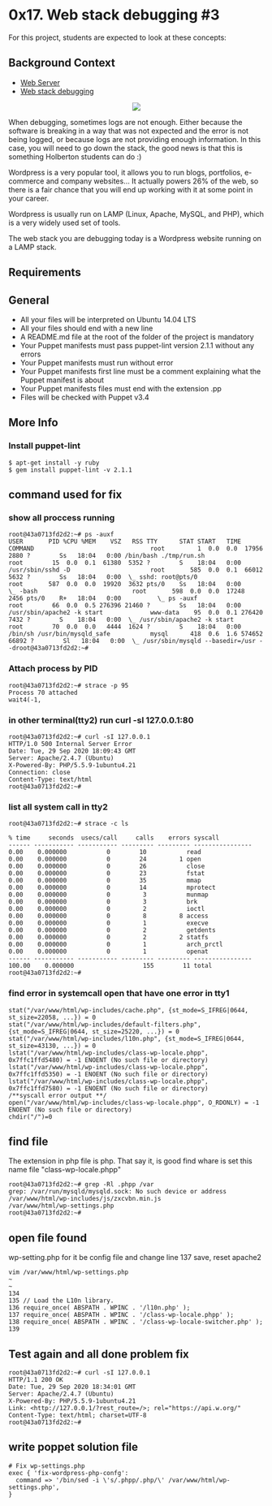 # 0x17. Web stack debugging #3
For this project, students are expected to look at these concepts:
## Background Context
- [Web Server](https://intranet.hbtn.io/concepts/17)
- [Web stack debugging](https://intranet.hbtn.io/concepts/68)
<p align="center"><img src="https://s3.amazonaws.com/intranet-projects-files/holbertonschool-sysadmin_devops/293/d42WuBh.png"></p>
When debugging, sometimes logs are not enough. Either because the software is breaking in a way that was not expected and the error is not being logged, or because logs are not providing enough information. In this case, you will need to go down the stack, the good news is that this is something Holberton students can do :)

Wordpress is a very popular tool, it allows you to run blogs, portfolios, e-commerce and company websites… It actually powers 26% of the web, so there is a fair chance that you will end up working with it at some point in your career.

Wordpress is usually run on LAMP (Linux, Apache, MySQL, and PHP), which is a very widely used set of tools.

The web stack you are debugging today is a Wordpress website running on a LAMP stack.

## Requirements
## General
- All your files will be interpreted on Ubuntu 14.04 LTS
- All your files should end with a new line
- A README.md file at the root of the folder of the project is mandatory
- Your Puppet manifests must pass puppet-lint version 2.1.1 without any errors
- Your Puppet manifests must run without error
- Your Puppet manifests first line must be a comment explaining what the Puppet manifest is about
- Your Puppet manifests files must end with the extension .pp
- Files will be checked with Puppet v3.4

## More Info
### **Install puppet-lint**
```
$ apt-get install -y ruby
$ gem install puppet-lint -v 2.1.1
```
## **command used for fix**
### show all proccess running
```
root@43a0713fd2d2:~# ps -auxf                                                                           USER       PID %CPU %MEM    VSZ   RSS TTY      STAT START   TIME COMMAND                                root         1  0.0  0.0  17956  2880 ?        Ss   18:04   0:00 /bin/bash ./tmp/run.sh                 root        15  0.0  0.1  61380  5352 ?        S    18:04   0:00 /usr/sbin/sshd -D                      root       585  0.0  0.1  66012  5632 ?        Ss   18:04   0:00  \_ sshd: root@pts/0                   root       587  0.0  0.0  19920  3632 pts/0    Ss   18:04   0:00      \_ -bash                          root       598  0.0  0.0  17248  2456 pts/0    R+   18:04   0:00          \_ ps -auxf                   root        66  0.0  0.5 276396 21460 ?        Ss   18:04   0:00 /usr/sbin/apache2 -k start             www-data    95  0.0  0.1 276420  7432 ?        S    18:04   0:00  \_ /usr/sbin/apache2 -k start         root        70  0.0  0.0   4444  1624 ?        S    18:04   0:00 /bin/sh /usr/bin/mysqld_safe           mysql      418  0.6  1.6 574652 66892 ?        Sl   18:04   0:00  \_ /usr/sbin/mysqld --basedir=/usr --droot@43a0713fd2d2:~#   
```
### Attach process by PID
```
root@43a0713fd2d2:~# strace -p 95                                                                       Process 70 attached                                                                                     wait4(-1,  
```

### in other terminal(tty2) run curl -sI 127.0.0.1:80
```
root@43a0713fd2d2:~# curl -sI 127.0.0.1                                                                 HTTP/1.0 500 Internal Server Error                                                                      Date: Tue, 29 Sep 2020 18:09:43 GMT                                                                     Server: Apache/2.4.7 (Ubuntu)                                                                           X-Powered-By: PHP/5.5.9-1ubuntu4.21                                                                     Connection: close                                                                                       Content-Type: text/html                                                                                                        root@43a0713fd2d2:~#  
```

### list all system call in tty2
```
root@43a0713fd2d2:~# strace -c ls
                                                                     
% time     seconds  usecs/call     calls    errors syscall
------ ----------- ----------- --------- --------- ----------------
0.00    0.000000           0        10           read                                                   
0.00    0.000000           0        24         1 open                                                   
0.00    0.000000           0        26           close                                                  
0.00    0.000000           0        23           fstat                                                  
0.00    0.000000           0        35           mmap                                                   
0.00    0.000000           0        14           mprotect                                               
0.00    0.000000           0         3           munmap                                                
0.00    0.000000           0         3           brk                                                    
0.00    0.000000           0         2           ioctl                                                  
0.00    0.000000           0         8         8 access                                                 
0.00    0.000000           0         1           execve                                                 
0.00    0.000000           0         2           getdents                                               
0.00    0.000000           0         2         2 statfs                                                 
0.00    0.000000           0         1           arch_prctl                                             
0.00    0.000000           0         1           openat                                               
------ ----------- ----------- --------- --------- ----------------                                     
100.00    0.000000                   155        11 total                                                
root@43a0713fd2d2:~#   
```
### find error in systemcall open that have one error in tty1
```
stat("/var/www/html/wp-includes/cache.php", {st_mode=S_IFREG|0644, st_size=22058, ...}) = 0
stat("/var/www/html/wp-includes/default-filters.php", {st_mode=S_IFREG|0644, st_size=25220, ...}) = 0
stat("/var/www/html/wp-includes/l10n.php", {st_mode=S_IFREG|0644, st_size=43130, ...}) = 0
lstat("/var/www/html/wp-includes/class-wp-locale.phpp", 0x7ffc1ffd5480) = -1 ENOENT (No such file or directory)
lstat("/var/www/html/wp-includes/class-wp-locale.phpp", 0x7ffc1ffd5350) = -1 ENOENT (No such file or directory)
lstat("/var/www/html/wp-includes/class-wp-locale.phpp", 0x7ffc1ffd7580) = -1 ENOENT (No such file or directory)
/**syscall error output **/
open("/var/www/html/wp-includes/class-wp-locale.phpp", O_RDONLY) = -1 ENOENT (No such file or directory)
chdir("/")=0 
```
## find file
The extension in php file is php. That say it, is good find whare is set this name file "class-wp-locale.phpp"
```
root@43a0713fd2d2:~# grep -Rl .phpp /var                                                                                                         
grep: /var/run/mysqld/mysqld.sock: No such device or address                                                                                                     
/var/www/html/wp-includes/js/zxcvbn.min.js                                                                                                          
/var/www/html/wp-settings.php                                                                                                         
root@43a0713fd2d2:~#
```
## open file found
wp-setting.php for it be config file and change line 137 save, reset apache2
```
vim /var/www/html/wp-settings.php
~
~
134 
135 // Load the L10n library.                                                                                                                                                                          136 require_once( ABSPATH . WPINC . '/l10n.php' );
137 require_once( ABSPATH . WPINC . '/class-wp-locale.phpp' );
138 require_once( ABSPATH . WPINC . '/class-wp-locale-switcher.php' );                                                                                                                                          139                                                                      
```
##  Test again and all done problem fix
```
root@43a0713fd2d2:~# curl -sI 127.0.0.1
HTTP/1.1 200 OK
Date: Tue, 29 Sep 2020 18:34:01 GMT
Server: Apache/2.4.7 (Ubuntu)
X-Powered-By: PHP/5.5.9-1ubuntu4.21
Link: <http://127.0.0.1/?rest_route=/>; rel="https://api.w.org/"
Content-Type: text/html; charset=UTF-8
root@43a0713fd2d2:~#
```
## write poppet solution file
```
# Fix wp-settings.php
exec { 'fix-wordpress-php-confg':
  command => '/bin/sed -i \'s/.phpp/.php/\' /var/www/html/wp-settings.php',
}
```